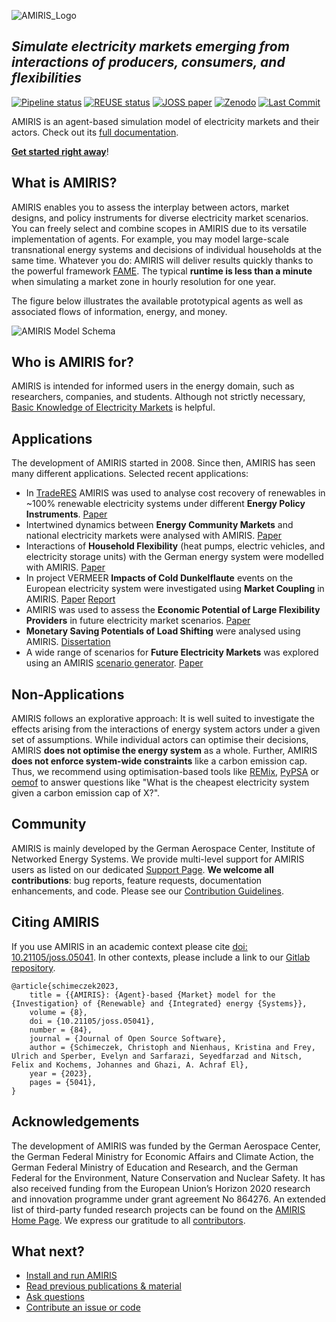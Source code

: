 <!-- SPDX-FileCopyrightText: 2025 German Aerospace Center <amiris@dlr.de>

SPDX-License-Identifier: Apache-2.0 -->
![AMIRIS_Logo](https://gitlab.com/dlr-ve/esy/amiris/amiris/-/wikis/uploads/AMIRIS_LogoWTitle.png)

## _Simulate electricity markets emerging from interactions of producers, consumers, and flexibilities_

[![Pipeline status](https://gitlab.com/dlr-ve/esy/amiris/amiris/badges/main/pipeline.svg)](https://gitlab.com/dlr-ve/esy/amiris/amiris/-/commits/main)
[![REUSE status](https://api.reuse.software/badge/gitlab.com/dlr-ve/esy/amiris/amiris/)](https://api.reuse.software/info/gitlab.com/dlr-ve/esy/amiris/amiris/)
[![JOSS paper](https://joss.theoj.org/papers/10.21105/joss.05041/status.svg)](https://joss.theoj.org/papers/10.21105/joss.05041)
[![Zenodo](https://img.shields.io/badge/Research-Zenodo-blue)](https://zenodo.org/communities/amiris)
[![Last Commit](https://img.shields.io/gitlab/last-commit/dlr-ve/esy/amiris/amiris)](https://gitlab.com/dlr-ve/esy/amiris/amiris/-/commits/dev)

AMIRIS is an agent-based simulation model of electricity markets and their actors.
Check out its [full documentation](https://gitlab.com/dlr-ve/esy/amiris/amiris/-/wikis/home).

**[Get started right away](https://gitlab.com/dlr-ve/esy/amiris/amiris/-/wikis/Get-Started)**!

## What is AMIRIS?

AMIRIS enables you to assess the interplay between actors, market designs, and policy instruments for diverse electricity market scenarios.
You can freely select and combine scopes in AMIRIS due to its versatile implementation of agents.
For example, you may model large-scale transnational energy systems and decisions of individual households at the same time.
Whatever you do: AMIRIS will deliver results quickly thanks to the powerful framework [FAME](https://gitlab.com/fame-framework/wiki/-/wikis/home).
The typical **runtime is less than a minute** when simulating a market zone in hourly resolution for one year.

The figure below illustrates the available prototypical agents as well as associated flows of information, energy, and money.

![AMIRIS Model Schema](https://gitlab.com/dlr-ve/esy/amiris/amiris/-/wikis/uploads/AMIRIS_ModellSchema_CCBY4.png)

## Who is AMIRIS for?

AMIRIS is intended for informed users in the energy domain, such as researchers, companies, and students.
Although not strictly necessary, [Basic Knowledge of Electricity Markets](https://en.wikipedia.org/wiki/Electricity_market#Wholesale_electricity_market) is helpful.

## Applications

The development of AMIRIS started in 2008.
Since then, AMIRIS has seen many different applications.
Selected recent applications:

- In [TradeRES](https://traderes.eu/) AMIRIS was used to analyse cost recovery of renewables in ~100% renewable electricity systems under different **Energy Policy Instruments**. [Paper](https://doi.org/10.1109/EEM60825.2024.10608886)
- Intertwined dynamics between **Energy Community Markets** and national electricity markets were analysed with AMIRIS. [Paper](https://doi.org/10.1016/j.egyr.2024.06.052)
- Interactions of **Household Flexibility** (heat pumps, electric vehicles, and electricity storage units) with the German energy system were modelled with AMIRIS. [Paper](https://elib.dlr.de/207802)
- In project VERMEER **Impacts of Cold Dunkelflaute** events on the European electricity system were investigated using **Market Coupling** in AMIRIS. [Paper](https://zenodo.org/records/10561382) [Report](https://elib.dlr.de/196641/)
- AMIRIS was used to assess the **Economic Potential of Large Flexibility Providers** in future electricity market scenarios. [Paper](https://doi.org/10.1016/j.est.2024.110959)
- **Monetary Saving Potentials of Load Shifting** were analysed using AMIRIS. [Dissertation](https://depositonce.tu-berlin.de/items/4a364bac-9e97-4d35-8eb6-645824cfc02d)
- A wide range of scenarios for **Future Electricity Markets** was explored using an AMIRIS [scenario generator](https://doi.org/10.5281/zenodo.8382789). [Paper](https://doi.org/10.1016/j.egyr.2024.11.013)

## Non-Applications

AMIRIS follows an explorative approach: It is well suited to investigate the effects arising from the interactions of energy system actors under a given set of assumptions.
While individual actors can optimise their decisions, AMIRIS **does not optimise the energy system** as a whole.
Further, AMIRIS **does not enforce system-wide constraints** like a carbon emission cap.
Thus, we recommend using optimisation-based tools like [REMix](https://gitlab.com/dlr-ve/esy/remix/framework), [PyPSA](https://pypsa.org/) or [oemof](https://oemof.org/) to answer questions like "What is the cheapest electricity system given a carbon emission cap of X?".

## Community

AMIRIS is mainly developed by the German Aerospace Center, Institute of Networked Energy Systems.
We provide multi-level support for AMIRIS users as listed on our dedicated [Support Page](https://gitlab.com/dlr-ve/esy/amiris/amiris/-/wikis/Community/Support).
**We welcome all contributions**: bug reports, feature requests, documentation enhancements, and code.
Please see our [Contribution Guidelines](https://gitlab.com/dlr-ve/esy/amiris/amiris/-/wikis/Community/Contribute).

## Citing AMIRIS

If you use AMIRIS in an academic context please cite [doi: 10.21105/joss.05041](https://doi.org/10.21105/joss.05041).
In other contexts, please include a link to our [Gitlab repository](https://gitlab.com/dlr-ve/esy/amiris/amiris).

```
@article{schimeczek2023,
	title = {{AMIRIS}: {Agent}-based {Market} model for the {Investigation} of {Renewable} and {Integrated} energy {Systems}},
	volume = {8},
	doi = {10.21105/joss.05041},
	number = {84},
	journal = {Journal of Open Source Software},
	author = {Schimeczek, Christoph and Nienhaus, Kristina and Frey, Ulrich and Sperber, Evelyn and Sarfarazi, Seyedfarzad and Nitsch, Felix and Kochems, Johannes and Ghazi, A. Achraf El},
	year = {2023},
	pages = {5041},
}
```

## Acknowledgements

The development of AMIRIS was funded by the German Aerospace Center, the German Federal Ministry for Economic Affairs and Climate Action, the German Federal Ministry of Education and Research, and the German Federal for the Environment, Nature Conservation and Nuclear Safety. 
It has also received funding from the European Union’s Horizon 2020 research and innovation programme under grant agreement No 864276.
An extended list of third-party funded research projects can be found on the [AMIRIS Home Page](https://helmholtz.software/software/amiris).
We express our gratitude to all [contributors](CONTRIBUTING.md#list-of-contributors).

## What next?

* [Install and run AMIRIS](https://gitlab.com/dlr-ve/esy/amiris/amiris/-/wikis/Get-Started)
* [Read previous publications & material](https://zenodo.org/communities/amiris)
* [Ask questions](https://forum.openmod.org/tag/amiris)
* [Contribute an issue or code](https://gitlab.com/dlr-ve/esy/amiris/amiris/-/wikis/Community/Contribute)
